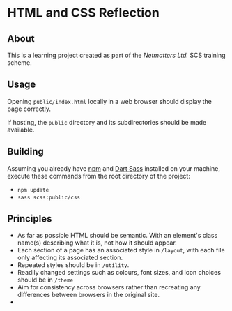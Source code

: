 # HTML and CSS Reflection

## About
This is a learning project created as part of the *Netmatters Ltd.* SCS training scheme.

## Usage
Opening `public/index.html` locally in a web browser should display the page correctly.

If hosting, the `public` directory and its subdirectories should be made available.

## Building
Assuming you already have [npm](https://www.npmjs.com/get-npm) and [Dart Sass](https://sass-lang.com/) installed on your machine, execute these commands from the root directory of the project:
* `npm update`
* `sass scss:public/css`

## Principles
* As far as possible HTML should be semantic. With an element's class name(s) describing what it is, not how it should appear.
* Each section of a page has an associated style in `/layout`, with each file only affecting its associated section.
* Repeated styles should be in `/utility`.
* Readily changed settings such as colours, font sizes, and icon choices should be in `/theme` 
* Aim for consistency across browsers rather than recreating any differences between browsers in the original site.
* 
